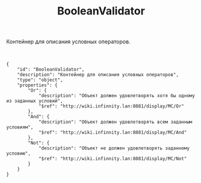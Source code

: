 ﻿---
layout: default
title: BooleanValidator
position: 
categories: 
tags: 
---

Контейнер для описания условных операторов.

 

```
{
	"id": "BooleanValidator",
	"description": "Контейнер для описания условных операторов",
	"type": "object",
	"properties": {
		"Or": {
			"description": "Объект должен удовлетворять хотя бы одному из заданных условий",
			"$ref": "http://wiki.infinnity.lan:8081/display/MC/Or"
		},
		"And": {
			"description": "Объект должен удовлетворять всем заданным условиям",
			"$ref": "http://wiki.infinnity.lan:8081/display/MC/And"
		},
		"Not": {
			"description": "Объект не должен удовлетворять заданному условию",
			"$ref": "http://wiki.infinnity.lan:8081/display/MC/Not"
		}
    }
}
```

 

 

